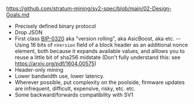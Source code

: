 https://github.com/stratum-mining/sv2-spec/blob/main/02-Design-Goals.md
- Precisely defined binary protocol
- Drop JSON
- First class [BIP-0320](https://github.com/bitcoin/bips/blob/master/bip-0320.mediawiki) aka "version rolling", aka AsicBoost, aka etc. -- Using 16 bits of `nVersion` field of a block header as an additional nonce element, both because it expands available values, and alllows you to reuse a little bit of sha256 midstate (Don't fully understand this: see https://arxiv.org/pdf/1604.00575)
- Header-only mining
- Lower bandwidth use, lower latency.
- Wherever possible, put complexity on the poolside, firmware updates are
  infrequent, difficult, expensive, risky, etc. etc.
- Some backward/forwards compatibility with SV1
